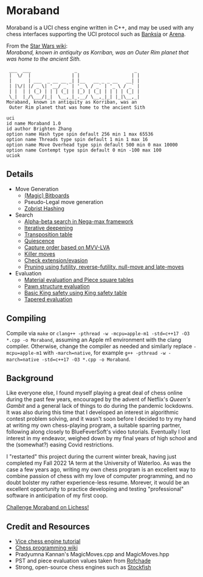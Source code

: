 # Moraband
Moraband is a UCI chess engine written in C++, and may be used with any chess interfaces supporting the UCI protocol such as [Banksia](https://banksiagui.com) or [Arena](http://www.playwitharena.de).

From the [Star Wars wiki](https://starwars.fandom.com/wiki/Moraband):  
*Moraband, known in antiquity as Korriban, was an Outer Rim planet that was home to the ancient Sith.*  

```
 ___  ___                _                     _ 
 |  \/  |               | |                   | | 
 |      | ___  _ __ __ _| |__   __ _ _ __   __| | 
 | |\/| |/ _ \| '__/ _` | '_ \ / _` | '_ \ / _` | 
 | |  | | (_) | | | (_| | |_) | (_| | | | | (_| | 
 \_|  |_/\___/|_|  \__,_|_.__/ \__,_|_| |_|\__,_|
Moraband, known in antiquity as Korriban, was an
 Outer Rim planet that was home to the ancient Sith

uci
id name Moraband 1.0
id author Brighten Zhang
option name Hash type spin default 256 min 1 max 65536
option name Threads type spin default 1 min 1 max 16
option name Move Overhead type spin default 500 min 0 max 10000
option name Contempt type spin default 0 min -100 max 100
uciok
```

## Details 
- Move Generation
    - [(Magic) Bitboards](https://www.chessprogramming.org/Bitboards)
    - Pseudo-Legal move generation
    - [Zobrist Hashing](https://www.chessprogramming.org/Zobrist_Hashing)
- Search
    - [Alpha-beta search in Nega-max framework](https://www.chessprogramming.org/Negamax)
    - [Iterative deepening](https://www.chessprogramming.org/Internal_Iterative_Deepening)
    - [Transposition table](https://www.chessprogramming.org/Transposition_Table)
    - [Quiescence](https://www.chessprogramming.org/Quiescence_Search)
    - [Capture order based on MVV-LVA](https://www.chessprogramming.org/MVV-LVA)
    - [Killer moves](https://www.chessprogramming.org/Killer_Move)
    - [Check extension/evasion](https://www.chessprogramming.org/Check_Extensions)
    - [Pruning using futility, reverse-futility, null-move and late-moves](https://www.chessprogramming.org/Pruning)
- Evaluation
    - [Material evaluation and Piece square tables](https://www.chessprogramming.org/Piece-Square_Tables)
    - [Pawn structure evaluation](https://www.chessprogramming.org/Pawn_Structure)
    - [Basic King safety using King safety table](https://www.chessprogramming.org/King_Safety)
    - [Tapered evaluation](https://www.chessprogramming.org/Tapered_Eval)

## Compiling
Compile via `make` or `clang++ -pthread -w -mcpu=apple-m1 -std=c++17 -O3 *.cpp -o Moraband`, assuming an Apple m1 environment with the clang compiler. Otherwise, change the compiler as needed and similarly replace `-mcpu=apple-m1` with `-march=native`, for example `g++ -pthread -w -march=native -std=c++17 -O3 *.cpp -o Moraband`.

## Background
Like everyone else, I found myself playing a great deal of chess online during the past few years, encouraged by the advent of Netflix's *Queen's Gambit* and a general lack of things to do during the pandemic lockdowns. It was also during this time that I developed an interest in algorithmic contest problem solving, and it wasn't soon before I decided to try my hand at writing my own chess-playing program, a suitable sparring partner, following along closely to BlueFeverSoft's video tutorials. Eventually I lost interest in my endeavor, weighed down by my final years of high school and the (somewhat?) easing Covid restrictions.

I "restarted" this project during the current winter break, having just completed my Fall 2022 1A term at the University of Waterloo. As was the case a few years ago, writing my own chess program is an excellent way to combine passion of chess with my love of computer programming, and no doubt bolster my rather experience-less resume. Morever, it would be an excellent opportunity to practice developing and testing "professional" software in anticipation of my first coop. 

[Challenge Moraband on Lichess!](https://lichess.org/@/morabandbot) 

## Credit and Resources
- [Vice chess engine tutorial](https://www.chessprogramming.org/Vice)
- [Chess programming wiki](https://www.chessprogramming.org/Main_Page)
- Pradyumna Kannan's MagicMoves.cpp and MagicMoves.hpp
- PST and piece evaluation values taken from [Rofchade](http://www.talkchess.com/forum3/viewtopic.php?f=2&t=68311&sid=b2b59fa572501777ceb19d49fa17614f&start=10)
- Strong, open-source chess engines such as [Stockfish](https://www.chessprogramming.org/Stockfish)
